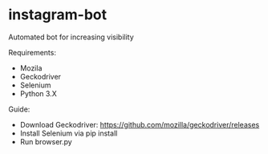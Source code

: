 # instagram-bot
Automated bot for increasing visibility

Requirements:
  - Mozila
  - Geckodriver
  - Selenium
  - Python 3.X
  
Guide:
  - Download Geckodriver: https://github.com/mozilla/geckodriver/releases
  - Install Selenium via pip install
  - Run browser.py
